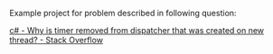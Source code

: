 ﻿Example project for problem described in following question:

[c# - Why is timer removed from dispatcher that was created on new thread? - Stack Overflow](https://stackoverflow.com/questions/77880678/why-is-timer-removed-from-dispatcher-that-was-created-on-new-thread)


